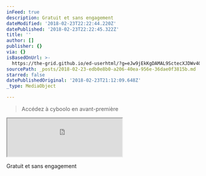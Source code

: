```yaml
---
inFeed: true
description: Gratuit et sans engagement
dateModified: '2018-02-23T22:22:44.220Z'
datePublished: '2018-02-23T22:22:45.322Z'
title: ''
author: []
publisher: {}
via: {}
isBasedOnUrl: >-
  https://the-grid.github.io/ed-userhtml/?g=eJw9jEkKgDAMAL9SctecXJDWv4Qo2kIXmij6ew-KxxmGscLVFzV6l9WBrpdioJNeC2YhpeZImivvDVMs5LfkoBvGHoxUdrCrFpkQv6jlHDHIj9GnNgjMFt_l_AAbICht
sourcePath: _posts/2018-02-23-edb0e8b0-a206-40ea-956e-36dae0f3815b.md
starred: false
datePublishedOriginal: '2018-02-23T21:12:09.648Z'
_type: MediaObject

---
```

> Accédez à cyboolo en avant-première

<iframe src="https://the-grid.github.io/ed-userhtml/?g=eJzVlNtuEzEQhq_JUxjfBKQ427TQVpuDhJAKkSCgpDzArHeyceqT7NnQ9Onx7iYQVY24BV_Z_xztz_YkyqA8Mdp7nHLCR8q2sINO5awEAlFbckFuhATjQVV2yt_f3F5zFoOc8g2Rj3mWHZyG0plsG38vjbLDbeSzSdalnPUmaxfMrPdqUqodkxpinHLQGEgYjBEqfFYVNRq0dHBqMqXAJl5ZX582zo_Z0IDSqVtPdTibrXXirMeOw2uQuHG6xDDlH8qQmkF28Iq016lK4UKyigClqmPOrvzjuJNy6yyO186SiOoJ89F1MrXLNRil9znrf02riCEA9QesL8B7jSLuI6FphOHqbrG6T7sQS6xqDaERV2DZXQArVZSuEZaucNTOVlg5ZD_mzfwz6h2SksAWWGOjfKmlKoF9SrFlK0SwUaTyat0fGwiVsiJlImdyNgpo2GtlvAsElsYeylLZSpDz541_C9a4ppxdnrEGVW1eMPOswVrUKbU9spSgdWpFgCTl7DmYsS6Moj-cQD5UwdW2FNJpF_JQFW9GN-8G7PLqdsAu3nZsfmLbR79I0Pv_Cz1Zh5h2xLxTljCcnt8L1_OfZV2qmB5cOlpltbIoCu3kw6lDB4415C4Sso6a0vqZdPr--Gy-WH1czr_fz78tJll3kdKHk7U_zi-rMbEb" height="100" style=""></iframe>

Gratuit et sans engagement